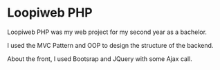 # Loopiweb PHP
Loopiweb PHP was my web project for my second year as a bachelor.

I used the MVC Pattern and OOP to design the structure of the backend.

About the front, I used Bootsrap and JQuery with some Ajax call.
